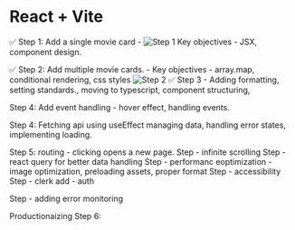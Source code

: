 # React + Vite

✅ Step 1: Add a single movie card - ![Step 1](step-1.png)
Key objectives - JSX, component design. 

✅ Step 2: Add multiple movie cards. -
Key objectives - array.map, conditional rendering, css styles
![Step 2](step-2.png)
✅ Step 3 - Adding formatting, setting standards., moving to typescript, component structuring, 

Step 4: Add event handling - 
hover effect, handling events. 


Step 4: Fetching api using useEffect 
managing data, handling error states, implementing loading.

Step 5: routing - clicking opens a new page. 
Step - infinite scrolling
Step - react query for better data handling
Step - performanc eoptimization - image optimization, preloading assets, proper format
Step - accessibility
Step - clerk add - auth

Step - adding error monitoring


Productionaizing
Step 6: 
